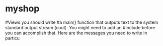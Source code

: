 # myshop
#Views you should write 
#a main() function that outputs text to the system standard output stream (cout). You might need to add an 
#include before you can accomplish that. Here are the messages you need to write in particu

